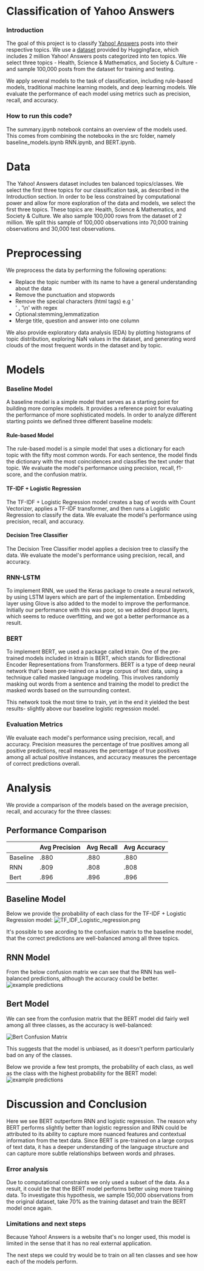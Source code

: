 # Classification of Yahoo Answers

### Introduction

The goal of this project is to classify [Yahoo! Answers](https://en.wikipedia.org/wiki/Yahoo!_Answers) posts into their respective topics. We use a [dataset](https://huggingface.co/datasets/yahoo_answers_topics) provided by Huggingface, which includes 2 million Yahoo! Answers posts categorized into ten topics. We select three topics - Health, Science & Mathematics, and Society & Culture - and sample 100,000 posts from the dataset for training and testing.

We apply several models to the task of classification, including rule-based models, traditional machine learning models, and deep learning models. We evaluate the performance of each model using metrics such as precision, recall, and accuracy.

### How to run this code?

The summary.ipynb notebook contains an overview of the models used. This comes from combining the notebooks in the src folder, namely baseline_models.ipynb RNN.ipynb, and BERT.ipynb.

# Data

The Yahoo! Answers dataset includes ten balanced topics/classes. We select the first three topics for our classification task, as described in the Introduction section. In order to be less constrained by computational power and allow for more exploration of the data and models, we select the first three topics. These topics are: Health, Science & Mathematics,  and Society & Culture. We also sample 100,000 rows from the dataset of 2 million. We split this sample of 100,000 observations into 70,000 training observations and 30,000 test observations.

# Preprocessing

We preprocess the data by performing the following operations:
+ Replace the topic number with its name to have a general understanding about the data
+ Remove the punctuation and stopwords
+ Remove the special characters (html tags) e.g '<br />' , '\\n' with regex
+ Optional:stemming,lemmatization
+ Merge title, question and answer into one column

We also provide exploratory data analysis (EDA) by plotting histograms of topic distribution, exploring NaN values in the dataset, and generating word clouds of the most frequent words in the dataset and by topic.

# Models

### Baseline Model 

A baseline model is a simple model that serves as a starting point for building more complex models. It provides a reference point for evaluating the performance of more sophisticated models.
In order to analyze different starting points we defined three different baseline models:

#### Rule-based Model

The rule-based model is a simple model that uses a dictionary for each topic with the fifty most common words. For each sentence, the model finds the dictionary with the most coincidences and classifies the text under that topic. We evaluate the model's performance using precision, recall, f1-score, and the confusion matrix.

#### TF-IDF + Logistic Regression

The TF-IDF + Logistic Regression model creates a bag of words with Count Vectorizer, applies a TF-IDF transformer, and then runs a Logistic Regression to classify the data. We evaluate the model's performance using precision, recall, and accuracy.

#### Decision Tree Classifier

The Decision Tree Classifier model applies a decision tree to classify the data. We evaluate the model's performance using precision, recall, and accuracy.

### RNN-LSTM

To implement RNN, we used the Keras package to create a neural network, by using LSTM layers which are part of the implementation. Embedding layer using Glove is also added to the model to improve the performance. Initially our performance with this was poor, so we added dropout layers, which seems to reduce overfitting, and we got a better performance as a result. 

### BERT
To implement BERT, we used a package called ktrain. One of the pre-trained models included in ktrain is BERT, which stands for Bidirectional Encoder Representations from Transformers. BERT is a type of deep neural network that's been pre-trained on a large corpus of text data, using a technique called masked language modeling. This involves randomly masking out words from a sentence and training the model to predict the masked words based on the surrounding context.

This network took the most time to train, yet in the end it yielded the best results- slightly above our baseline logistic regression model.

### Evaluation Metrics

We evaluate each model's performance using precision, recall, and accuracy. Precision measures the percentage of true positives among all positive predictions, recall measures the percentage of true positives among all actual positive instances, and accuracy measures the percentage of correct predictions overall.

# Analysis

We provide a comparison of the models based on the average precision, recall, and accuracy for the three classes:
## Performance Comparison
|                      | Avg Precision | Avg Recall | Avg Accuracy |
|----------------------|---------------|------------|--------------|
| Baseline             |     .880      |    .880    |     .880     |
| RNN                  |     .809      |    .808    |     .808     |
| Bert                 |     .896      |    .896    |     .896     |

## Baseline Model
Below we provide the probability of each class for the TF-IDF + Logistic Regression model:
![TF_IDF_Logistic_regression.png](https://github.com/djtom98/NLP_yahoo_questions/blob/main/images/TF_IDF_Logistic_regression.png)

It's possible to see acording to the confusion matrix to the baseline model, that the correct predictions are well-balanced among all three topics.

## RNN Model
From the below confusion matrix we can see that the RNN has well-balanced predictions, although the accuracy could be better.
![example predictions](https://github.com/djtom98/NLP_yahoo_questions/blob/main/images/rnnconfusion.jpg)

## Bert Model
We can see from the confusion matrix that the BERT model did fairly well among all three classes, as the accuracy is well-balanced:

![Bert Confusion Matrix](https://github.com/djtom98/NLP_yahoo_questions/blob/main/images/BERT_CM.png)

This suggests that the model is unbiased, as it doesn't perform particularly bad on any of the classes.

Below we provide a few test prompts, the probability of each class, as well as the class with the highest probability for the BERT model:
![example predictions](https://github.com/djtom98/NLP_yahoo_questions/blob/main/images/example_predictions.png)

# Discussion and Conclusion
Here we see BERT outperform RNN and logistic regression. The reason why BERT performs slightly better than logistic regression and RNN could be attributed to its ability to capture more nuanced features and contextual information from the text data. Since BERT is pre-trained on a large corpus of text data, it has a deeper understanding of the language structure and can capture more subtle relationships between words and phrases. 

### Error analysis
Due to computational constraints we only used a subset of the data. As a result, it could be that the BERT model performs better using more training data. To investigate this hypothesis, we sample 150,000 observations from the original dataset, take 70% as the training dataset and train the BERT model once again.

### Limitations and next steps
Because Yahoo! Answers is a website that's no longer used, this model is limited in the sense that it has no real external application.

The next steps we could try would be to train on all ten classes and see how each of the models perform.

